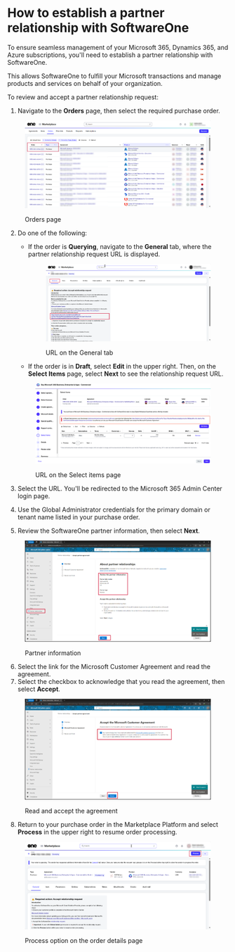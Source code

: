# How to establish a partner relationship with SoftwareOne

To ensure seamless management of your Microsoft 365, Dynamics 365, and Azure subscriptions, you'll need to establish a partner relationship with SoftwareOne.&#x20;

This allows SoftwareOne to fulfill your Microsoft transactions and manage products and services on behalf of your organization.&#x20;

To review and accept a partner relationship request:

1. Navigate to the **Orders** page, then select the required purchase order.&#x20;

<figure><img src="../../../.gitbook/assets/image (3) (1) (1).png" alt=""><figcaption><p>Orders page</p></figcaption></figure>

2.  Do one of the following:

    *   If the order is **Querying**, navigate to the **General** tab, where the partner relationship request URL is displayed. &#x20;

        <figure><img src="../../../.gitbook/assets/image (4).png" alt=""><figcaption><p>URL on the General tab</p></figcaption></figure>
    * If the order is in **Draft**, select **Edit** in the upper right. Then, on the **Select Items** page, select **Next** to see the relationship request URL.&#x20;



    <figure><img src="../../../.gitbook/assets/image (5).png" alt=""><figcaption><p>URL on the Select items page</p></figcaption></figure>
3. Select the URL. You'll be redirected to the Microsoft 365 Admin Center login page.
4. Use the Global Administrator credentials for the primary domain or tenant name listed in your purchase order.
5. Review the SoftwareOne partner information, then select **Next**.

<figure><img src="../../../.gitbook/assets/csp_partner_information.png" alt=""><figcaption><p>Partner information</p></figcaption></figure>

6. Select the link for the Microsoft Customer Agreement and read the agreement.&#x20;
7. Select the checkbox to acknowledge that you read the agreement, then select **Accept**.&#x20;

<figure><img src="../../../.gitbook/assets/csp_partner_accept_agreement.png" alt=""><figcaption><p>Read and accept the agreement</p></figcaption></figure>

8. Return to your purchase order in the Marketplace Platform and select **Process** in the upper right to resume order processing.

<figure><img src="../../../.gitbook/assets/csp_process.png" alt=""><figcaption><p>Process option on the order details page</p></figcaption></figure>
